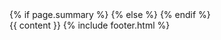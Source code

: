 <!DOCTYPE html>
<html lang="en-US">
    <head>
        <meta charset="utf-8">
        <meta name="viewport" content="width=device-width, initial-scale=1.0">
        <title>{% if page.title %}{{ page.title | append: " - Kian Faizi"}}{% else %}{{ site.title }}{% endif %}</title>
        <meta name="author" content="Kian Faizi">
        <!-- custom css -->
        <link rel="stylesheet" type="text/css" href="/assets/styles.css">
        <!-- fonts -->
        <link rel="preconnect" href="https://fonts.googleapis.com"> 
        <link rel="preconnect" href="https://fonts.gstatic.com" crossorigin>
        <link href="https://fonts.googleapis.com/css2?family=EB+Garamond:ital,wght@0,400;0,500;1,400;1,500&family=JetBrains+Mono:ital,wght@0,300;0,400;0,500;1,300;1,400;1,500&family=Lato:ital,wght@0,300;0,400;0,700;1,300;1,400;1,700&family=Rubik+Glitch&family=Rubik+Microbe&family=Rubik+Wet+Paint&display=swap" rel="stylesheet"> 
        <!-- open graph -->
        <meta name="title" property="og:title" content="{{ page.title }}">
        <meta property="og:type" content="website">
        <meta property="og:url" content="{{ page.url | prepend: site.url }}">
        <!-- twitter cards -->
        <meta name="twitter:site" content="@kianfaizi">
        <meta name="twitter:creator" content="@kianfaizi">
        <meta name="twitter:title" content="{{ page.title }}">
        <!-- descriptions -->
        {% if page.summary %}
        <meta name="description" property="og:description" content="{{ page.summary }}">
        <meta name="twitter:description" content="{{ page.summary }}">
        {% else %}
        <meta name="description" property="og:description" content="{{ site.description }}">
        <meta name="twitter:description" content="{{ site.description }}">
        {% endif %}
        <!-- favicon, etc -->
        <link rel="apple-touch-icon" sizes="180x180" href="/apple-touch-icon.png">
        <link rel="icon" type="image/png" sizes="32x32" href="/favicon-32x32.png">
        <link rel="icon" type="image/png" sizes="16x16" href="/favicon-16x16.png">
        <link rel="manifest" href="/site.webmanifest">
        <link rel="mask-icon" href="/safari-pinned-tab.svg" color="#575757">
        <meta name="msapplication-TileColor" content="#2b5797">
        <meta name="theme-color" content="#ffffff">
        <!-- privacy-conscious analytics -->
        <script data-goatcounter="https://kian.goatcounter.com/count" async src="//gc.zgo.at/count.js"></script>
    </head>
    <body>
        <div class="content-container">
            {{ content }}
            {% include footer.html %}
        </div>
    </body>
</html>
